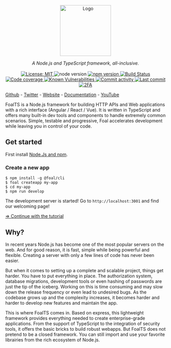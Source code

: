 <p align="center">
  <a href="https://foalts.org" target="blank">
    <img src="https://raw.githubusercontent.com/FoalTS/foal/master/docs/images/logo_title.png" height="160px" alt="Logo" />
  </a>
  <br>
</p>

<p align="center">
  <i>A Node.js and TypeScript framework, all-inclusive.</i>
  <br>
  <br>
  <a href="https://github.com/FoalTS/foal/blob/master/LICENSE">
    <img src="https://img.shields.io/badge/License-MIT-blue.svg" alt="License: MIT">
  </a>
  <img src="https://img.shields.io/badge/node-%3E%3D10-brightgreen.svg" alt="node version">
  <a href="https://badge.fury.io/js/%40foal%2Faws-s3">
    <img src="https://badge.fury.io/js/%40foal%2Faws-s3.svg" alt="npm version">
  </a>
  <a href="https://github.com/FoalTS/foal/actions">
    <img src="https://github.com/FoalTS/foal/workflows/Test/badge.svg" alt="Build Status">
  </a>
  <a href="https://codecov.io/github/FoalTS/foal">
    <img src="https://codecov.io/gh/FoalTS/foal/branch/master/graphs/badge.svg" alt="Code coverage">
  </a>
  <a href="https://snyk.io/test/npm/@foal/aws-s3">
    <img src="https://snyk.io/test/npm/@foal/aws-s3/badge.svg" alt="Known Vulnerabilities">
  </a>
  <a href="https://github.com/FoalTS/foal/commits/master">
    <img src="https://img.shields.io/github/commit-activity/y/FoalTS/foal.svg" alt="Commit activity">
  </a>
  <a href="https://github.com/FoalTS/foal/commits/master">
    <img src="https://img.shields.io/github/last-commit/FoalTS/foal.svg" alt="Last commit">
  </a>
  <a href="https://discord.gg/QUrJv98">
    <img src="https://img.shields.io/badge/Chat-Discord-blue.svg" alt="2FA">
  </a>
</p>

[Github](https://github.com/FoalTS/foal) - [Twitter](https://twitter.com/FoalTs) - [Website](https://foalts.org/) - [Documentation](https://foalts.org/docs) - [YouTube](https://www.youtube.com/channel/UCQFojM334E0YdoDq56MjfOQ)

FoalTS is a Node.js framework for building HTTP APIs and Web applications with a rich interface (Angular / React / Vue). It is written in TypeScript and offers many built-in dev tools and components to handle extremely common scenarios. Simple, testable and progressive, Foal accelerates development while leaving you in control of your code.

## Get started

First install [Node.Js and npm](https://nodejs.org/en/download/).

### Create a new app

```
$ npm install -g @foal/cli
$ foal createapp my-app
$ cd my-app
$ npm run develop
```

The development server is started! Go to `http://localhost:3001` and find our welcoming page!

[=> Continue with the tutorial](https://foalts.org/docs)


## Why?

In recent years Node.js has become one of the most popular servers on the web. And for good reason, it is fast, simple while being powerful and flexible. Creating a server with only a few lines of code has never been easier. 

But when it comes to setting up a complete and scalable project, things get harder. You have to put everything in place. The authorization system, database migrations, development tools or even hashing of passwords are just the tip of the iceberg. Working on this is time consuming and may slow down the release frequency or even lead to undesired bugs. As the codebase grows up and the complexity increases, it becomes harder and harder to develop new features and maintain the app.

This is where FoalTS comes in. Based on express, this lightweight framework provides everything needed to create enterprise-grade applications. From the support of TypeScript to the integration of security tools, it offers the basic bricks to build robust webapps. But FoalTS does not pretend to be a closed framework. You can still import and use your favorite librairies from the rich ecosystem of Node.js.